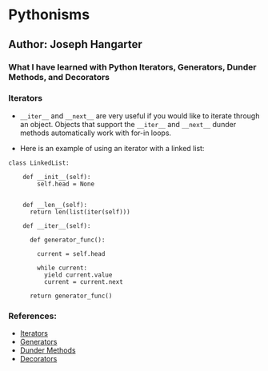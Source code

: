 # Pythonisms

## Author: Joseph Hangarter

### What I have learned with Python Iterators, Generators, Dunder Methods, and Decorators

### Iterators
* `__iter__` and `__next__` are very useful if you would like to iterate through an object. Objects that support the `__iter__` and `__next__` dunder methods automatically work with for-in loops.

* Here is an example of using an iterator with a linked list:
```
class LinkedList:

    def __init__(self):
        self.head = None


    def __len__(self):
      return len(list(iter(self)))

    def __iter__(self):

      def generator_func():

        current = self.head

        while current:
          yield current.value
          current = current.next

      return generator_func()
``` 

### References:
* [Iterators](https://dbader.org/blog/python-iterators)
* [Generators](https://dbader.org/blog/python-generators)
* [Dunder Methods](https://dbader.org/blog/python-dunder-methods)
* [Decorators](https://realpython.com/primer-on-python-decorators/)

